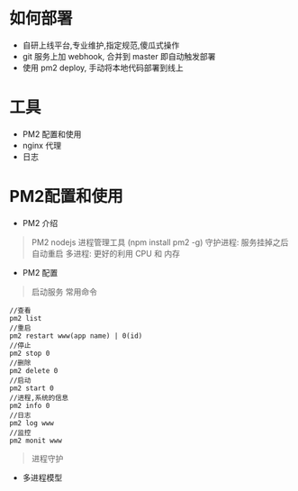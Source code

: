 # 如何部署
- 自研上线平台,专业维护,指定规范,傻瓜式操作
- git 服务上加 webhook, 合并到 master 即自动触发部署
- 使用 pm2 deploy, 手动将本地代码部署到线上

# 工具
- PM2 配置和使用
- nginx 代理
- 日志

# PM2配置和使用
- PM2 介绍
> PM2 nodejs 进程管理工具 (npm install pm2 -g)
> 守护进程: 服务挂掉之后自动重启
> 多进程: 更好的利用 CPU 和 内存
- PM2 配置
> 启动服务
> 常用命令
>> 
```
//查看
pm2 list
//重启
pm2 restart www(app name) | 0(id)
//停止
pm2 stop 0
//删除
pm2 delete 0
//启动
pm2 start 0
//进程,系统的信息
pm2 info 0
//日志
pm2 log www
//监控
pm2 monit www
```
> 进程守护

- 多进程模型
